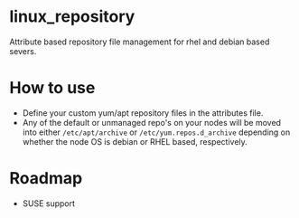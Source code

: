 # linux_repository
Attribute based repository file management for rhel and debian based severs.

# How to use
 - Define your custom yum/apt repository files in the attributes file.
 - Any of the default or unmanaged repo's on your nodes will be moved into either `/etc/apt/archive` or `/etc/yum.repos.d_archive` depending on whether the node OS is debian or RHEL based, respectively.

# Roadmap
 - SUSE support

